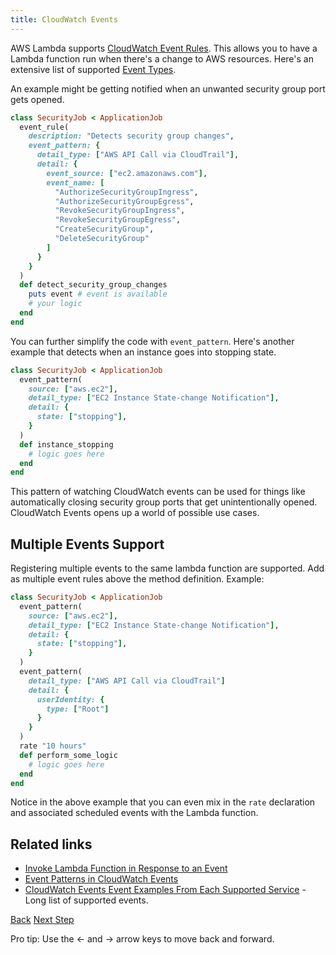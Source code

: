 ```yaml
---
title: CloudWatch Events
---
```


AWS Lambda supports [CloudWatch Event Rules](https://docs.aws.amazon.com/AmazonCloudWatch/latest/events/Create-CloudWatch-Events-Rule.html). This allows you to have a Lambda function run when there's a change to AWS resources.  Here's an extensive list of supported [Event Types](https://docs.aws.amazon.com/AmazonCloudWatch/latest/events/EventTypes.html).

An example might be getting notified when an unwanted security group port gets opened.

```ruby
class SecurityJob < ApplicationJob
  event_rule(
    description: "Detects security group changes",
    event_pattern: {
      detail_type: ["AWS API Call via CloudTrail"],
      detail: {
        event_source: ["ec2.amazonaws.com"],
        event_name: [
          "AuthorizeSecurityGroupIngress",
          "AuthorizeSecurityGroupEgress",
          "RevokeSecurityGroupIngress",
          "RevokeSecurityGroupEgress",
          "CreateSecurityGroup",
          "DeleteSecurityGroup"
        ]
      }
    }
  )
  def detect_security_group_changes
    puts event # event is available
    # your logic
  end
end
```

You can further simplify the code with `event_pattern`. Here's another example that detects when an instance goes into stopping state.

```ruby
class SecurityJob < ApplicationJob
  event_pattern(
    source: ["aws.ec2"],
    detail_type: ["EC2 Instance State-change Notification"],
    detail: {
      state: ["stopping"],
    }
  )
  def instance_stopping
    # logic goes here
  end
end
```

This pattern of watching CloudWatch events can be used for things like automatically closing security group ports that get unintentionally opened. CloudWatch Events opens up a world of possible use cases.

## Multiple Events Support

Registering multiple events to the same lambda function are supported. Add as multiple event rules above the method definition. Example:

```ruby
class SecurityJob < ApplicationJob
  event_pattern(
    source: ["aws.ec2"],
    detail_type: ["EC2 Instance State-change Notification"],
    detail: {
      state: ["stopping"],
    }
  )
  event_pattern(
    detail_type: ["AWS API Call via CloudTrail"]
    detail: {
      userIdentity: {
        type: ["Root"]
      }
    }
  )
  rate "10 hours"
  def perform_some_logic
    # logic goes here
  end
end
```

Notice in the above example that you can even mix in the `rate` declaration and associated scheduled events with the Lambda function.

## Related links

* [Invoke Lambda Function in Response to an Event](https://docs.aws.amazon.com/AWSCloudFormation/latest/UserGuide/aws-resource-events-rule.html#w2ab1c21c10d697c13b4)
* [Event Patterns in CloudWatch Events](https://docs.aws.amazon.com/AmazonCloudWatch/latest/events/CloudWatchEventsandEventPatterns.html)
* [CloudWatch Events Event Examples From Each Supported Service](https://docs.aws.amazon.com/AmazonCloudWatch/latest/events/EventTypes.html) - Long list of supported events.


<a id="prev" class="btn btn-basic" href="{% link _docs/polymorphic-node.md %}">Back</a>
<a id="next" class="btn btn-primary" href="{% link _docs/tutorials.md %}">Next Step</a>
<p class="keyboard-tip">Pro tip: Use the <- and -> arrow keys to move back and forward.</p>
